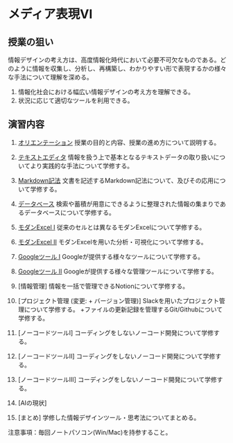 # メディア表現VI

## 授業の狙い

情報デザインの考え方は、高度情報化時代において必要不可欠なものである。どのように情報を収集し、分析し、再構築し、わかりやすい形で表現するかの様々な手法について理解を深める。

1. 情報化社会における幅広い情報デザインの考え方を理解できる。
2. 状況に応じて適切なツールを利用できる。

## 演習内容

1. [オリエンテーション](./mr6_01.md)
授業の目的と内容、授業の進め方について説明する。

2. [テキストエディタ](./mr6_02.md)
情報を扱う上で基本となるテキストデータの取り扱いについてより実践的な手法について学修する。

3. [Markdown記法](./mr6_03.md)
文書を記述するMarkdown記法について、及びその応用について学修する。

4. [データベース](./mr6_04.md)
検索や蓄積が用意にできるように整理された情報の集まりであるデータベースについて学修する。

5. [モダンExcel I](./mr6_05.md)
従来のセルとは異なるモダンExcelについて学修する。

6. [モダンExcel II](./mr6_06.md)
モダンExcelを用いた分析・可視化について学修する。

7. [Googleツール I](./mr6_07.md)
Googleが提供する様々なツールについて学修する。

8. [Googleツール II](./mr6_08.md)
Googleが提供する様々な管理ツールについて学修する。

9. [情報管理]
情報を一括で管理できるNotionについて学修する。

10. [プロジェクト管理 (変更: + バージョン管理)]
Slackを用いたプロジェクト管理について学修する。
+ファイルの更新記録を管理するGit/Githubについて学修する。

11.  [ノーコードツールI]
コーディングをしないノーコード開発について学修する。

12.  [ノーコードツールII]
コーディングをしないノーコード開発について学修する。

13.   [ノーコードツールIII]
コーディングをしないノーコード開発について学修する。

14.  [AIの現状]

15.  [まとめ]
学修した情報デザインツール・思考法についてまとめる。

注意事項：毎回ノートパソコン(Win/Mac)を持参すること。